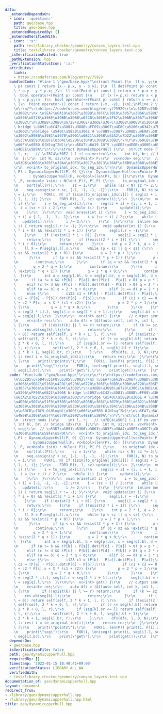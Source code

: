 ```yaml
---
data:
  _extendedDependsOn:
  - icon: ':question:'
    path: geo/base.hpp
    title: geo/base.hpp
  _extendedRequiredBy: []
  _extendedVerifiedWith:
  - icon: ':x:'
    path: test/library_checker/geometry/convex_layers.test.cpp
    title: test/library_checker/geometry/convex_layers.test.cpp
  _isVerificationFailed: true
  _pathExtension: hpp
  _verificationStatusIcon: ':x:'
  attributes:
    links:
    - https://codeforces.com/blog/entry/75929
  bundledCode: "#line 1 \"geo/base.hpp\"\nstruct Point {\n  ll x, y;\n  Point operator-(Point\
    \ p) const { return {x - p.x, y - p.y}; }\n  ll det(Point p) const { return x\
    \ * p.y - y * p.x; }\n  ll dot(Point p) const { return x * p.x + y * p.y; }\n\
    \  bool operator<(Point p) const {\n    if (x != p.x) return x < p.x;\n    return\
    \ y < p.y;\n  }\n  bool operator==(Point p) const { return x == p.x && y == p.y;\
    \ }\n  Point operator-() const { return {-x, -y}; }\n};\n#line 2 \"geo/dynamicupperhull.hpp\"\
    \n\r\n/*\r\nhttps://codeforces.com/blog/entry/75929\r\n\u52D5\u7684\u51F8\u5305\
    \u3002\r\nx \u5EA7\u6A19\u3067\u30BD\u30FC\u30C8\u3057\u3066\u5B8C\u5168\u4E8C\
    \u5206\u6728\u306E\u30BB\u30B0\u6728\u306E\u5F62\u306B\u3057\u3066\u304A\u304F\
    \u3002\r\n\u30BB\u30B0\u6728\u306E\u30DE\u30FC\u30B8\u90E8\u5206\uFF08\u6B21\u306E\
    \ bridge \u3092\u6C42\u3081\u308B\uFF09\u3067\u4E8C\u5206\u63A2\u7D22\u3059\u308B\
    \u3002\r\nbridge \u540C\u58EB\u306E 4 \u70B9\u3067\u306E\u4E0A\u5074\u51F8\u5305\
    \u3092\u898B\u308C\u3070\u3001\u6B21\u306B\u63A2\u7D22\u3059\u308B\u3079\u304D\
    \u533A\u9593\u5BFE\u304C\u5206\u304B\u308B\u3002\r\n\r\n\u69CB\u7BC9 O(NlogN)\u3001\
    \u66F4\u65B0 O(Nlog^2N)\r\n\u5EA7\u6A19 10^9 \u4EE5\u4E0B\u306E\u6574\u6570\u3092\
    \u4EEE\u5B9A\r\n*/\r\nstruct DynamicUpperHull {\r\n  struct node {\r\n    int\
    \ l, r;   // \u7BC4\u56F2 (-1 if no vertex)\r\n    int bl, br; // bridge idx\r\
    \n  };\r\n  int N, sz;\r\n  vc<Point> P;\r\n  vc<node> seg;\r\n  // \u53D7\u3051\
    \u53D6\u3063\u305F\u30A4\u30F3\u30C7\u30C3\u30AF\u30B9\u3068\u306E\u5BFE\u5FDC\
    \r\n  vc<int> to_original_idx, to_seg_idx;\r\n\r\n  DynamicUpperHull(vc<Point>\
    \ P) : DynamicUpperHull(P, 0) {}\r\n  DynamicUpperHull(vc<Point> P, bool b)\r\n\
    \      : DynamicUpperHull(P, vc<bool>(len(P), b)) {}\r\n\r\n  DynamicUpperHull(vc<Point>\
    \ _P, vc<bool> isin) : N(len(_P)), P(_P) {\r\n    to_original_idx = argsort(P);\r\
    \n    sort(all(P));\r\n    sz = 1;\r\n    while (sz < N) sz *= 2;\r\n    to_seg_idx.resize(N);\r\
    \n    seg.assign(sz + sz, {-1, -1, -1, -1});\r\n    FOR(i, N) to_seg_idx[to_original_idx[i]]\
    \ = i;\r\n    FOR(i, N) if (isin[to_original_idx[i]]) { seg[sz + i] = {i, i +\
    \ 1, i, i}; }\r\n    FOR3_R(i, 1, sz) update(i);\r\n  }\r\n\r\n  void insert(int\
    \ i) {\r\n    i = to_seg_idx[i];\r\n    seg[sz + i] = {i, i + 1, i, i};\r\n  \
    \  i = (sz + i) / 2;\r\n    while (i) {\r\n      update(i);\r\n      i /= 2;\r\
    \n    }\r\n  }\r\n\r\n  void erase(int i) {\r\n    i = to_seg_idx[i];\r\n    seg[sz\
    \ + i] = {-1, -1, -1, -1};\r\n    i = (sz + i) / 2;\r\n    while (i) {\r\n   \
    \   update(i);\r\n      i /= 2;\r\n    }\r\n  }\r\n\r\n  inline bool exist(int\
    \ i) { return seg[i].r != -1; }\r\n\r\n  void update(int i) {\r\n    if (!exist(2\
    \ * i + 0) && !exist(2 * i + 1)) {\r\n      seg[i].r = -1;\r\n      return;\r\n\
    \    }\r\n    if (!exist(2 * i + 0)) {\r\n      seg[i] = seg[2 * i + 1];\r\n \
    \     return;\r\n    }\r\n    if (!exist(2 * i + 1)) {\r\n      seg[i] = seg[2\
    \ * i + 0];\r\n      return;\r\n    }\r\n    int p = 2 * i, q = 2 * i + 1;\r\n\
    \    ll X = P[seg[q].l].x;\r\n    while (p < sz || q < sz) {\r\n      if (p <\
    \ sz && !exist(2 * p + 0)) {\r\n        p = 2 * p + 1;\r\n        continue;\r\n\
    \      }\r\n      if (p < sz && !exist(2 * p + 1)) {\r\n        p = 2 * p + 0;\r\
    \n        continue;\r\n      }\r\n      if (q < sz && !exist(2 * q + 0)) {\r\n\
    \        q = 2 * q + 1;\r\n        continue;\r\n      }\r\n      if (q < sz &&\
    \ !exist(2 * q + 1)) {\r\n        q = 2 * q + 0;\r\n        continue;\r\n    \
    \  }\r\n      int a = seg[p].bl, b = seg[p].br, c = seg[q].bl, d = seg[q].br;\r\
    \n      if (a != b && (P[b] - P[a]).det(P[c] - P[a]) > 0) p = p * 2 + 0;\r\n \
    \     elif (c != d && (P[c] - P[b]).det(P[d] - P[b]) > 0) q = 2 * q + 1;\r\n \
    \     elif (a == b) q = 2 * q + 0;\r\n      elif (c == d) p = 2 * p + 1;\r\n \
    \     else {\r\n        i128 c1 = (P[b] - P[a]).det(P[c] - P[a]);\r\n        i128\
    \ c2 = (P[a] - P[b]).det(P[d] - P[b]);\r\n        if (c1 + c2 == 0 || c1 * P[d].x\
    \ + c2 * P[c].x < X * (c1 + c2)) {\r\n          p = 2 * p + 1;\r\n        } else\
    \ {\r\n          q = 2 * q + 0;\r\n        }\r\n      }\r\n    }\r\n    seg[i].l\
    \ = seg[2 * i].l, seg[i].r = seg[2 * i + 1].r;\r\n    seg[i].bl = seg[p].l, seg[i].br\
    \ = seg[q].l;\r\n  }\r\n\r\n  vc<int> get() {\r\n    // output sensitive complexity\r\
    \n    vc<int> res;\r\n    auto dfs = [&](auto self, int k, int l, int r) -> void\
    \ {\r\n      if (!exist(k) || l >= r) return;\r\n      if (k >= sz) {\r\n    \
    \    res.eb(seg[k].l);\r\n        return;\r\n      }\r\n      if (!exist(2 * k\
    \ + 0)) return self(self, 2 * k + 1, l, r);\r\n      if (!exist(2 * k + 1)) return\
    \ self(self, 2 * k + 0, l, r);\r\n      if (r <= seg[k].bl) return self(self,\
    \ 2 * k + 0, l, r);\r\n      if (seg[k].br <= l) return self(self, 2 * k + 1,\
    \ l, r);\r\n      self(self, 2 * k + 0, l, seg[k].bl + 1);\r\n      self(self,\
    \ 2 * k + 1, seg[k].br, r);\r\n    };\r\n    dfs(dfs, 1, 0, N);\r\n    for (auto&&\
    \ i: res) i = to_original_idx[i];\r\n    return res;\r\n  }\r\n\r\n  void debug()\
    \ {\r\n    print(\"points\");\r\n    FOR(i, len(P)) print(i, P[i].x, P[i].y);\r\
    \n    print(\"seg\");\r\n    FOR(i, len(seg)) print(i, seg[i].l, seg[i].r, seg[i].bl,\
    \ seg[i].br);\r\n    print(\"get\");\r\n    print(get());\r\n  }\r\n};\r\n"
  code: "#include \"geo/base.hpp\"\r\n\r\n/*\r\nhttps://codeforces.com/blog/entry/75929\r\
    \n\u52D5\u7684\u51F8\u5305\u3002\r\nx \u5EA7\u6A19\u3067\u30BD\u30FC\u30C8\u3057\
    \u3066\u5B8C\u5168\u4E8C\u5206\u6728\u306E\u30BB\u30B0\u6728\u306E\u5F62\u306B\
    \u3057\u3066\u304A\u304F\u3002\r\n\u30BB\u30B0\u6728\u306E\u30DE\u30FC\u30B8\u90E8\
    \u5206\uFF08\u6B21\u306E bridge \u3092\u6C42\u3081\u308B\uFF09\u3067\u4E8C\u5206\
    \u63A2\u7D22\u3059\u308B\u3002\r\nbridge \u540C\u58EB\u306E 4 \u70B9\u3067\u306E\
    \u4E0A\u5074\u51F8\u5305\u3092\u898B\u308C\u3070\u3001\u6B21\u306B\u63A2\u7D22\
    \u3059\u308B\u3079\u304D\u533A\u9593\u5BFE\u304C\u5206\u304B\u308B\u3002\r\n\r\
    \n\u69CB\u7BC9 O(NlogN)\u3001\u66F4\u65B0 O(Nlog^2N)\r\n\u5EA7\u6A19 10^9 \u4EE5\
    \u4E0B\u306E\u6574\u6570\u3092\u4EEE\u5B9A\r\n*/\r\nstruct DynamicUpperHull {\r\
    \n  struct node {\r\n    int l, r;   // \u7BC4\u56F2 (-1 if no vertex)\r\n   \
    \ int bl, br; // bridge idx\r\n  };\r\n  int N, sz;\r\n  vc<Point> P;\r\n  vc<node>\
    \ seg;\r\n  // \u53D7\u3051\u53D6\u3063\u305F\u30A4\u30F3\u30C7\u30C3\u30AF\u30B9\
    \u3068\u306E\u5BFE\u5FDC\r\n  vc<int> to_original_idx, to_seg_idx;\r\n\r\n  DynamicUpperHull(vc<Point>\
    \ P) : DynamicUpperHull(P, 0) {}\r\n  DynamicUpperHull(vc<Point> P, bool b)\r\n\
    \      : DynamicUpperHull(P, vc<bool>(len(P), b)) {}\r\n\r\n  DynamicUpperHull(vc<Point>\
    \ _P, vc<bool> isin) : N(len(_P)), P(_P) {\r\n    to_original_idx = argsort(P);\r\
    \n    sort(all(P));\r\n    sz = 1;\r\n    while (sz < N) sz *= 2;\r\n    to_seg_idx.resize(N);\r\
    \n    seg.assign(sz + sz, {-1, -1, -1, -1});\r\n    FOR(i, N) to_seg_idx[to_original_idx[i]]\
    \ = i;\r\n    FOR(i, N) if (isin[to_original_idx[i]]) { seg[sz + i] = {i, i +\
    \ 1, i, i}; }\r\n    FOR3_R(i, 1, sz) update(i);\r\n  }\r\n\r\n  void insert(int\
    \ i) {\r\n    i = to_seg_idx[i];\r\n    seg[sz + i] = {i, i + 1, i, i};\r\n  \
    \  i = (sz + i) / 2;\r\n    while (i) {\r\n      update(i);\r\n      i /= 2;\r\
    \n    }\r\n  }\r\n\r\n  void erase(int i) {\r\n    i = to_seg_idx[i];\r\n    seg[sz\
    \ + i] = {-1, -1, -1, -1};\r\n    i = (sz + i) / 2;\r\n    while (i) {\r\n   \
    \   update(i);\r\n      i /= 2;\r\n    }\r\n  }\r\n\r\n  inline bool exist(int\
    \ i) { return seg[i].r != -1; }\r\n\r\n  void update(int i) {\r\n    if (!exist(2\
    \ * i + 0) && !exist(2 * i + 1)) {\r\n      seg[i].r = -1;\r\n      return;\r\n\
    \    }\r\n    if (!exist(2 * i + 0)) {\r\n      seg[i] = seg[2 * i + 1];\r\n \
    \     return;\r\n    }\r\n    if (!exist(2 * i + 1)) {\r\n      seg[i] = seg[2\
    \ * i + 0];\r\n      return;\r\n    }\r\n    int p = 2 * i, q = 2 * i + 1;\r\n\
    \    ll X = P[seg[q].l].x;\r\n    while (p < sz || q < sz) {\r\n      if (p <\
    \ sz && !exist(2 * p + 0)) {\r\n        p = 2 * p + 1;\r\n        continue;\r\n\
    \      }\r\n      if (p < sz && !exist(2 * p + 1)) {\r\n        p = 2 * p + 0;\r\
    \n        continue;\r\n      }\r\n      if (q < sz && !exist(2 * q + 0)) {\r\n\
    \        q = 2 * q + 1;\r\n        continue;\r\n      }\r\n      if (q < sz &&\
    \ !exist(2 * q + 1)) {\r\n        q = 2 * q + 0;\r\n        continue;\r\n    \
    \  }\r\n      int a = seg[p].bl, b = seg[p].br, c = seg[q].bl, d = seg[q].br;\r\
    \n      if (a != b && (P[b] - P[a]).det(P[c] - P[a]) > 0) p = p * 2 + 0;\r\n \
    \     elif (c != d && (P[c] - P[b]).det(P[d] - P[b]) > 0) q = 2 * q + 1;\r\n \
    \     elif (a == b) q = 2 * q + 0;\r\n      elif (c == d) p = 2 * p + 1;\r\n \
    \     else {\r\n        i128 c1 = (P[b] - P[a]).det(P[c] - P[a]);\r\n        i128\
    \ c2 = (P[a] - P[b]).det(P[d] - P[b]);\r\n        if (c1 + c2 == 0 || c1 * P[d].x\
    \ + c2 * P[c].x < X * (c1 + c2)) {\r\n          p = 2 * p + 1;\r\n        } else\
    \ {\r\n          q = 2 * q + 0;\r\n        }\r\n      }\r\n    }\r\n    seg[i].l\
    \ = seg[2 * i].l, seg[i].r = seg[2 * i + 1].r;\r\n    seg[i].bl = seg[p].l, seg[i].br\
    \ = seg[q].l;\r\n  }\r\n\r\n  vc<int> get() {\r\n    // output sensitive complexity\r\
    \n    vc<int> res;\r\n    auto dfs = [&](auto self, int k, int l, int r) -> void\
    \ {\r\n      if (!exist(k) || l >= r) return;\r\n      if (k >= sz) {\r\n    \
    \    res.eb(seg[k].l);\r\n        return;\r\n      }\r\n      if (!exist(2 * k\
    \ + 0)) return self(self, 2 * k + 1, l, r);\r\n      if (!exist(2 * k + 1)) return\
    \ self(self, 2 * k + 0, l, r);\r\n      if (r <= seg[k].bl) return self(self,\
    \ 2 * k + 0, l, r);\r\n      if (seg[k].br <= l) return self(self, 2 * k + 1,\
    \ l, r);\r\n      self(self, 2 * k + 0, l, seg[k].bl + 1);\r\n      self(self,\
    \ 2 * k + 1, seg[k].br, r);\r\n    };\r\n    dfs(dfs, 1, 0, N);\r\n    for (auto&&\
    \ i: res) i = to_original_idx[i];\r\n    return res;\r\n  }\r\n\r\n  void debug()\
    \ {\r\n    print(\"points\");\r\n    FOR(i, len(P)) print(i, P[i].x, P[i].y);\r\
    \n    print(\"seg\");\r\n    FOR(i, len(seg)) print(i, seg[i].l, seg[i].r, seg[i].bl,\
    \ seg[i].br);\r\n    print(\"get\");\r\n    print(get());\r\n  }\r\n};\r\n"
  dependsOn:
  - geo/base.hpp
  isVerificationFile: false
  path: geo/dynamicupperhull.hpp
  requiredBy: []
  timestamp: '2022-01-15 18:40:41+09:00'
  verificationStatus: LIBRARY_ALL_WA
  verifiedWith:
  - test/library_checker/geometry/convex_layers.test.cpp
documentation_of: geo/dynamicupperhull.hpp
layout: document
redirect_from:
- /library/geo/dynamicupperhull.hpp
- /library/geo/dynamicupperhull.hpp.html
title: geo/dynamicupperhull.hpp
---
```


